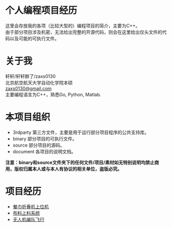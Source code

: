 # 个人编程项目经历
这里会存放我的各项（比较大型的）编程项目的简介，主要为C++。  
由于部分项目涉及机密，无法给出完整的开源代码，则会在这里给出仅头文件的代码以及可能的可执行文件。  

# 关于我
轩轩/轩轩醉了/zaxs0130    
北京航空航天大学自动化学院本硕  
zaxs0130@gmail.com  
主要编程语言为C++，熟悉Go, Python, Matlab.  

# 本项目组织
* 3rdparty 第三方文件，主要是用于运行部分项目程序的公共支持库。  
* binary 部分项目的可执行文件。  
* source 部分项目的源码。
* document 各项目的说明文档。  

__注意：binary和source文件夹下的任何文件/项目/素材如无特别说明均禁止商用，版权归属本人或与本人有协议的相关单位，盗版必究。__  

# 项目经历
* [餐巾折叠机上位机](/document/NapkinFolder.md)
* [布料上料系统](/document/FeedingSystem.md)
* [无人机编队飞行](/document/FormationFlight.md)
